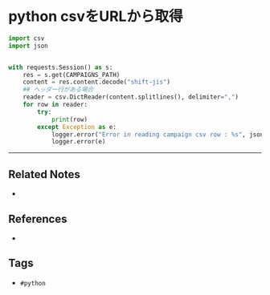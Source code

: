 # python csvをURLから取得
```py
import csv
import json


with requests.Session() as s:
	res = s.get(CAMPAIGNS_PATH)  
	content = res.content.decode("shift-jis")  
	## ヘッダー行がある場合
	reader = csv.DictReader(content.splitlines(), delimiter=",")  
	for row in reader:
		try:
			print(row)
		except Exception as e:  
            logger.error("Error in reading campaign csv row : %s", json.dumps(row))
 			logger.error(e)
```

---
## Related Notes
- 

## References
- 

## Tags
- `#python` 